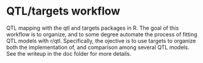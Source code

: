 # QTL/targets workflow 
QTL mapping with the qtl and targets packages in R. The goal of this workflow is to organize, and to some degree automate the process of fitting QTL models with r/qtl. Specifically, the ojective is to use targets to organize both the implementation of, and comparison among several QTL models. See the writeup in the doc folder for more details. 
